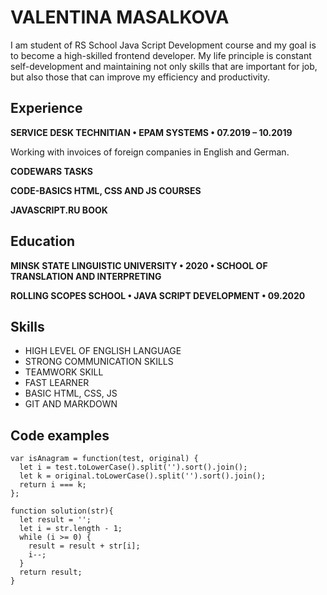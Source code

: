 # VALENTINA MASALKOVA

I am student of RS School Java Script Development course and my goal is to become 
a high-skilled frontend developer. My life principle is constant self-development and maintaining 
not only skills that are important for job, but also those that can improve my efficiency and productivity.


## Experience <br>


**SERVICE DESK TECHNITIAN • EPAM SYSTEMS • 07.2019 – 10.2019** <br>

Working with invoices of foreign companies in English and German.

**CODEWARS TASKS**

**CODE-BASICS HTML, CSS AND JS COURSES**

**JAVASCRIPT.RU BOOK**


## Education <br>


**MINSK STATE LINGUISTIC UNIVERSITY • 2020 • SCHOOL OF TRANSLATION AND INTERPRETING**


**ROLLING SCOPES SCHOOL • JAVA SCRIPT DEVELOPMENT • 09.2020**

## Skills <br>


- HIGH LEVEL OF ENGLISH LANGUAGE
- STRONG COMMUNICATION SKILLS
- TEAMWORK SKILL
- FAST LEARNER
- BASIC HTML, CSS, JS
- GIT AND MARKDOWN


## Code examples

```
var isAnagram = function(test, original) {
  let i = test.toLowerCase().split('').sort().join();
  let k = original.toLowerCase().split('').sort().join();
  return i === k;
};
```

```
function solution(str){
  let result = '';
  let i = str.length - 1;
  while (i >= 0) {
    result = result + str[i];
    i--;
  }
  return result;
}
```
